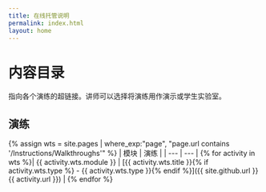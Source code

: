 ```yaml
---
title: 在线托管说明
permalink: index.html
layout: home
---
```


# 内容目录

指向各个演练的超链接。讲师可以选择将演练用作演示或学生实验室。 

## 演练

{% assign wts = site.pages | where_exp:"page", "page.url contains '/Instructions/Walkthroughs'" %}
| 模块 | 演练 |
| --- | --- | 
{% for activity in wts %}| {{ activity.wts.module }} | [{{ activity.wts.title }}{% if activity.wts.type %} - {{ activity.wts.type }}{% endif %}]({{ site.github.url }}{{ activity.url }}) |
{% endfor %}

